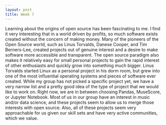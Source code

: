 ```yaml
---
layout: post
title: Week 7
---
```


Learning about the origins of open source has been fascinating to me. I find it very interesting that in a world driven by profits, so much software exists created without the concern of making money. Many of the pioneers of the Open Source world, such as Linus Torvalds, Danese Cooper, and Tim Berners-Lee, created projects out of genuine interest and a desire to make software more accessible and transparent. The open source paradigm also makes it relatively easy for small personal projects to gain the rapid interest of other enthusiasts and quickly grow into something much bigger. Linus Torvalds started Linux as a personal project in his dorm room, but grew into one of the most influential operating systems and pieces of software ever created.
While my group has not picked a specific project yet, we have a very narrow list and a pretty good idea of the type of project that we would like to work on. Right now, we are in between choosing Pandas, MuseScore, or Jupyter Notebook. Most of us in our group have an interest in music and/or data science, and these projects seem to allow us to merge those interests with open source. Also, all of these projects seem very approachable for us given our skill sets and have very active communities, which we value.
